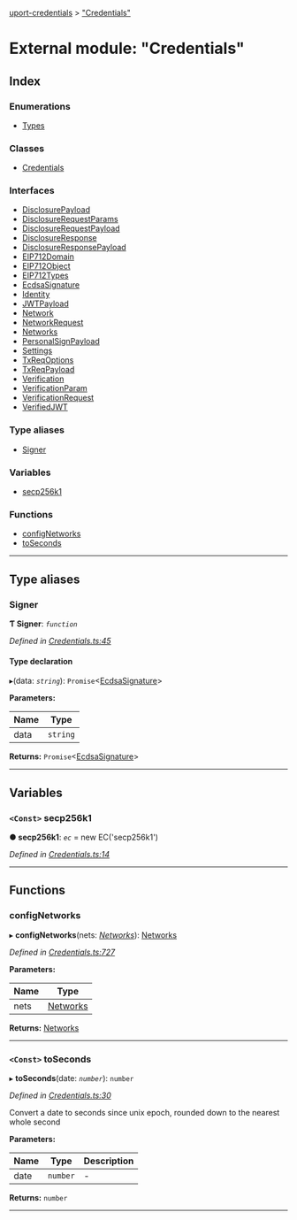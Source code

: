 [uport-credentials](../README.md) > ["Credentials"](../modules/_credentials_.md)

# External module: "Credentials"

## Index

### Enumerations

* [Types](../enums/_credentials_.types.md)

### Classes

* [Credentials](../classes/_credentials_.credentials.md)

### Interfaces

* [DisclosurePayload](../interfaces/_credentials_.disclosurepayload.md)
* [DisclosureRequestParams](../interfaces/_credentials_.disclosurerequestparams.md)
* [DisclosureRequestPayload](../interfaces/_credentials_.disclosurerequestpayload.md)
* [DisclosureResponse](../interfaces/_credentials_.disclosureresponse.md)
* [DisclosureResponsePayload](../interfaces/_credentials_.disclosureresponsepayload.md)
* [EIP712Domain](../interfaces/_credentials_.eip712domain.md)
* [EIP712Object](../interfaces/_credentials_.eip712object.md)
* [EIP712Types](../interfaces/_credentials_.eip712types.md)
* [EcdsaSignature](../interfaces/_credentials_.ecdsasignature.md)
* [Identity](../interfaces/_credentials_.identity.md)
* [JWTPayload](../interfaces/_credentials_.jwtpayload.md)
* [Network](../interfaces/_credentials_.network.md)
* [NetworkRequest](../interfaces/_credentials_.networkrequest.md)
* [Networks](../interfaces/_credentials_.networks.md)
* [PersonalSignPayload](../interfaces/_credentials_.personalsignpayload.md)
* [Settings](../interfaces/_credentials_.settings.md)
* [TxReqOptions](../interfaces/_credentials_.txreqoptions.md)
* [TxReqPayload](../interfaces/_credentials_.txreqpayload.md)
* [Verification](../interfaces/_credentials_.verification.md)
* [VerificationParam](../interfaces/_credentials_.verificationparam.md)
* [VerificationRequest](../interfaces/_credentials_.verificationrequest.md)
* [VerifiedJWT](../interfaces/_credentials_.verifiedjwt.md)

### Type aliases

* [Signer](_credentials_.md#signer)

### Variables

* [secp256k1](_credentials_.md#secp256k1)

### Functions

* [configNetworks](_credentials_.md#confignetworks)
* [toSeconds](_credentials_.md#toseconds)

---

## Type aliases

<a id="signer"></a>

###  Signer

**Ƭ Signer**: *`function`*

*Defined in [Credentials.ts:45](https://github.com/uport-project/uport-credentials/blob/25b41e5/src/Credentials.ts#L45)*

#### Type declaration
▸(data: *`string`*): `Promise`<[EcdsaSignature](../interfaces/_credentials_.ecdsasignature.md)>

**Parameters:**

| Name | Type |
| ------ | ------ |
| data | `string` |

**Returns:** `Promise`<[EcdsaSignature](../interfaces/_credentials_.ecdsasignature.md)>

___

## Variables

<a id="secp256k1"></a>

### `<Const>` secp256k1

**● secp256k1**: *`ec`* =  new EC('secp256k1')

*Defined in [Credentials.ts:14](https://github.com/uport-project/uport-credentials/blob/25b41e5/src/Credentials.ts#L14)*

___

## Functions

<a id="confignetworks"></a>

###  configNetworks

▸ **configNetworks**(nets: *[Networks](../interfaces/_credentials_.networks.md)*): [Networks](../interfaces/_credentials_.networks.md)

*Defined in [Credentials.ts:727](https://github.com/uport-project/uport-credentials/blob/25b41e5/src/Credentials.ts#L727)*

**Parameters:**

| Name | Type |
| ------ | ------ |
| nets | [Networks](../interfaces/_credentials_.networks.md) |

**Returns:** [Networks](../interfaces/_credentials_.networks.md)

___
<a id="toseconds"></a>

### `<Const>` toSeconds

▸ **toSeconds**(date: *`number`*): `number`

*Defined in [Credentials.ts:30](https://github.com/uport-project/uport-credentials/blob/25b41e5/src/Credentials.ts#L30)*

Convert a date to seconds since unix epoch, rounded down to the nearest whole second

**Parameters:**

| Name | Type | Description |
| ------ | ------ | ------ |
| date | `number` |  \- |

**Returns:** `number`

___


